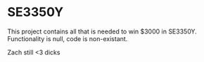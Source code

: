 SE3350Y
=======

This project contains all that is needed to win $3000 in SE3350Y. Functionality is null, code is non-existant. 

Zach still <3 dicks
